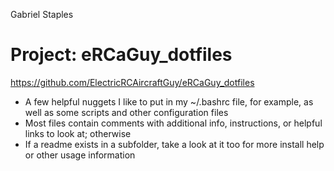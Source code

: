 Gabriel Staples

# Project: eRCaGuy_dotfiles
https://github.com/ElectricRCAircraftGuy/eRCaGuy_dotfiles

- A few helpful nuggets I like to put in my ~/.bashrc file, for example, as well as some scripts and other configuration files
- Most files contain comments with additional info, instructions, or helpful links to look at; otherwise
- If a readme exists in a subfolder, take a look at it too for more install help or other usage information


